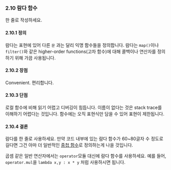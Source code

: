 <a id="s2.10-lambda-functions"></a>
<a id="lambda-functions"></a>
### 2.10 람다 함수
한 줄로 작성하세요.
<a id="s2.10.1-definition"></a>

#### 2.10.1 정의

람다는 표현에 있어 다른 `문` 과는 달리 익명 함수들을 정의합니다.
람다는 `map()`이나 `filter()`와 같은  higher-order functions(고차 함수)에 대해 콜백이나 연산자를 정의하기 위해 가끔 사용됩니다.
<a id="s2.10.2-pros"></a>

#### 2.10.2 장점
Convenient.
편리합니다.
<a id="s2.10.3-cons"></a>

#### 2.10.3 단점

로컬 함수에 비해 읽기 어렵고 디버깅이 힘듭니다. 이름이 없다는 것은 stack trace를 이해하기 어렵다는 것입니다.
함수에는 오직 표현식만 담을 수 있어 표현이 제한됩니다.
<a id="s2.10.4-decision"></a>

#### 2.10.4 결론

람다를 한 줄로 사용하세요. 만약 코드 내부에 있는 람다 함수가 60~80글자 수 정도로 길다면 그건 아마 더 일반적인 [중첩 함수](#lexical-scoping)로 정의하는게 나을 것입니다.

곱셈 같은 일반 연산자에서는 `operator`모듈 대신에 람다 함수를 사용하세요. 
예를 들어, `operator.mul`을 `lambda x,y : x * y` 처럼 사용하시면 됩니다.
